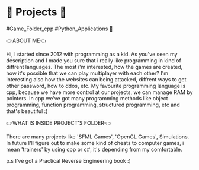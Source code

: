 # 🎅 Projects 🎅
#Game_Folder_cpp
#Python_Applications 🐍

👉ABOUT ME👈

Hi, I started since 2012 with programming as a kid. As you've seen my description and I made you sure that i really like programming in kind of diffrent languages.
The most i'm interested, how the games are created, how it's possible that we can play multiplayer with each other?
I'm interesting also how the websites can being attacked, diffrent ways to get other password, how to ddos, etc.
My favourite programming language is cpp, because we have more control at our projects, we can manage RAM by pointers.
In cpp we've got many programming methods like object programming, function programming, structured programming, etc and that's beautiful :)

👉WHAT IS INSIDE PROJECT'S FOLDER👈

There are many projects like 'SFML Games', 'OpenGL Games', Simulations.
In future I'll figure out to make some kind of cheats to computer games, i mean 'trainers' by using cpp or c#, it's depending from my comfortable.

p.s I've got a Practical Reverse Engineering book :)
